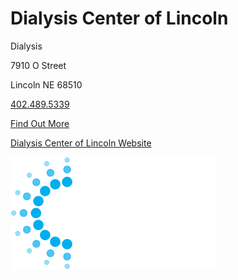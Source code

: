 # Dialysis Center of Lincoln

Dialysis

7910 O Street 

Lincoln NE 68510

[402.489.5339](tel:4024895339)

[Find Out More](?tab=modules&module=extra-resources/Dialysis-Center-of-Lincoln-Extra-Info.md)

[Dialysis Center of Lincoln Website](https://www.dialysiscenteroflincoln.org/)

![picture](./markdown/resources/images/dialysisCenterOfLincoln.jpg)

